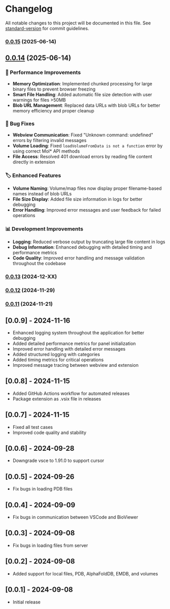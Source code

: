 # Changelog

All notable changes to this project will be documented in this file. See [standard-version](https://github.com/conventional-changelog/standard-version) for commit guidelines.

### [0.0.15](https://github.com/shuuul/bioviewer/compare/v0.0.14...v0.0.15) (2025-06-14)

## [0.0.14](https://github.com/shuuul/bioviewer/compare/v0.0.13...v0.0.14) (2025-06-14)

### 🚀 Performance Improvements

- **Memory Optimization**: Implemented chunked processing for large binary files to prevent browser freezing
- **Smart File Handling**: Added automatic file size detection with user warnings for files >50MB
- **Blob URL Management**: Replaced data URLs with blob URLs for better memory efficiency and proper cleanup

### 🔧 Bug Fixes

- **Webview Communication**: Fixed "Unknown command: undefined" errors by filtering invalid messages
- **Volume Loading**: Fixed `loadVolumeFromData is not a function` error by using correct Mol* API methods
- **File Access**: Resolved 401 download errors by reading file content directly in extension

### 🏷️ Enhanced Features

- **Volume Naming**: Volume/map files now display proper filename-based names instead of blob URLs
- **File Size Display**: Added file size information in logs for better debugging
- **Error Handling**: Improved error messages and user feedback for failed operations

### 📊 Development Improvements

- **Logging**: Reduced verbose output by truncating large file content in logs
- **Debug Information**: Enhanced debugging with detailed timing and performance metrics
- **Code Quality**: Improved error handling and message validation throughout the codebase

### [0.0.13](https://github.com/shuuul/bioviewer/compare/v0.0.12...v0.0.13) (2024-12-XX)

### [0.0.12](https://github.com/shuuul/bioviewer/compare/v0.0.11...v0.0.12) (2024-11-29)

### [0.0.11](https://github.com/shuuul/bioviewer/compare/v0.0.10...v0.0.11) (2024-11-21)

## [0.0.9] - 2024-11-16

- Enhanced logging system throughout the application for better debugging
- Added detailed performance metrics for panel initialization
- Improved error handling with detailed error messages
- Added structured logging with categories
- Added timing metrics for critical operations
- Improved message tracing between webview and extension

## [0.0.8] - 2024-11-15

- Added GitHub Actions workflow for automated releases
- Package extension as .vsix file in releases

## [0.0.7] - 2024-11-15

- Fixed all test cases
- Improved code quality and stability

## [0.0.6] - 2024-09-28

- Downgrade vsce to 1.91.0 to support cursor

## [0.0.5] - 2024-09-26

- Fix bugs in loading PDB files

## [0.0.4] - 2024-09-09

- Fix bugs in communication between VSCode and BioViewer

## [0.0.3] - 2024-09-08

- Fix bugs in loading files from server

## [0.0.2] - 2024-09-08

- Added support for local files, PDB, AlphaFoldDB, EMDB, and volumes

## [0.0.1] - 2024-09-08

- Initial release
